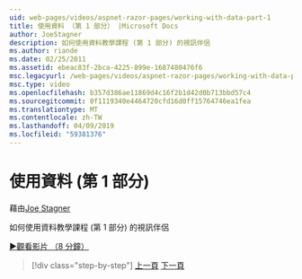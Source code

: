 ```yaml
---
uid: web-pages/videos/aspnet-razor-pages/working-with-data-part-1
title: 使用資料 （第 1 部分） |Microsoft Docs
author: JoeStagner
description: 如何使用資料教學課程 (第 1 部分) 的視訊伴侶
ms.author: riande
ms.date: 02/25/2011
ms.assetid: ebeac83f-2bca-4225-899e-1687480476f6
msc.legacyurl: /web-pages/videos/aspnet-razor-pages/working-with-data-part-1
msc.type: video
ms.openlocfilehash: b357d386ae11869d4c16f2b1d42d0b713bbd57c4
ms.sourcegitcommit: 0f1119340e4464720cfd16d0ff15764746ea1fea
ms.translationtype: MT
ms.contentlocale: zh-TW
ms.lasthandoff: 04/09/2019
ms.locfileid: "59381376"
---
```

# <a name="working-with-data-part-1"></a>使用資料 (第 1 部分)

藉由[Joe Stagner](https://github.com/JoeStagner)

如何使用資料教學課程 (第 1 部分) 的視訊伴侶

[&#9654;觀看影片 （8 分鐘）](https://channel9.msdn.com/Blogs/ASP-NET-Site-Videos/working-with-data-part-1)

> [!div class="step-by-step"]
> [上一頁](working-with-forms-part-2.md)
> [下一頁](working-with-data-part-2.md)
